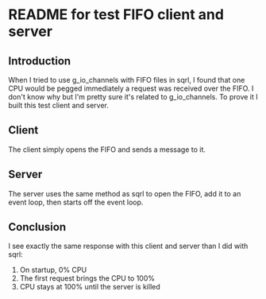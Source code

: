 # README for test FIFO client and server

## Introduction

When I tried to use g_io_channels with FIFO files in sqrl, I found that one CPU would be pegged immediately a request was received over the FIFO.  I don't know why but I'm pretty sure it's related to g_io_channels.  To prove it I built this test client and server.

## Client

The client simply opens the FIFO and sends a message to it.

## Server

The server uses the same method as sqrl to open the FIFO, add it to an event loop, then starts off the event loop.

## Conclusion

I see exactly the same response with this client and server than I did with sqrl:

1. On startup, 0% CPU
2. The first request brings the CPU to 100%
3. CPU stays at 100% until the server is killed
